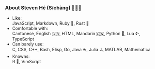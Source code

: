### About Steven Hé (Sīchàng) 🙇🏻‍♂️

- Like:\
    JavaScript, Markdown, Ruby 💎, Rust 🦀
- Comfortable with:\
    Cantonese, English 🇬🇧, HTML, Mandarin 🇨🇳, Python 🐍, Lua ☪️, TypeScript
- Can barely use:\
    C, CSS, C++, Bash, Elisp, Go, Java ☕️, Julia ஃ, MATLAB, Mathematica
- Knowns:\
    R 📐, VimScript
